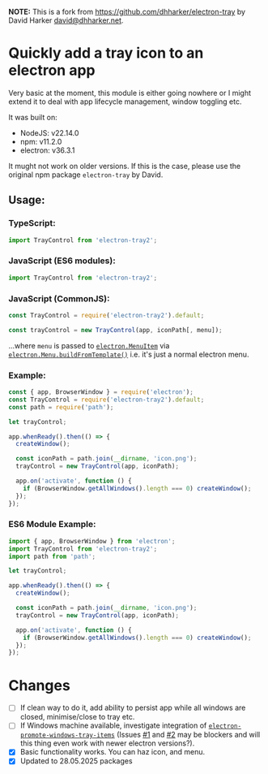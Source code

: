 **NOTE:** This is a fork from https://github.com/dhharker/electron-tray by David Harker <david@dhharker.net>.

# Quickly add a tray icon to an electron app

Very basic at the moment, this module is either going nowhere or I might extend it to deal with app lifecycle management, window toggling etc.

It was built on:
 - NodeJS: v22.14.0
 - npm: v11.2.0
 - electron: v36.3.1

It mught not work on older versions. If this is the case, please use the original npm package `electron-tray` by David.

## Usage:

### TypeScript:
```typescript
import TrayControl from 'electron-tray2';
```

### JavaScript (ES6 modules):
```javascript
import TrayControl from 'electron-tray2';
```

### JavaScript (CommonJS):
```javascript
const TrayControl = require('electron-tray2').default;
```

```javascript
const trayControl = new TrayControl(app, iconPath[, menu]);
```
...where `menu` is passed to [`electron.MenuItem`](https://electron.atom.io/docs/api/menu-item/) via [`electron.Menu.buildFromTemplate()`](https://electron.atom.io/docs/api/menu/) i.e. it's just a normal electron menu.

### Example:
```javascript
const { app, BrowserWindow } = require('electron');
const TrayControl = require('electron-tray2').default;
const path = require('path');

let trayControl;

app.whenReady().then(() => {
  createWindow();

  const iconPath = path.join(__dirname, 'icon.png');
  trayControl = new TrayControl(app, iconPath);

  app.on('activate', function () {
    if (BrowserWindow.getAllWindows().length === 0) createWindow();
  });
});
```

### ES6 Module Example:
```javascript
import { app, BrowserWindow } from 'electron';
import TrayControl from 'electron-tray2';
import path from 'path';

let trayControl;

app.whenReady().then(() => {
  createWindow();

  const iconPath = path.join(__dirname, 'icon.png');
  trayControl = new TrayControl(app, iconPath);

  app.on('activate', function () {
    if (BrowserWindow.getAllWindows().length === 0) createWindow();
  });
});
```

# Changes
 - [ ] If clean way to do it, add ability to persist app while all windows are closed, minimise/close to tray etc.
 - [ ] If Windows machine available, investigate integration of [`electron-promote-windows-tray-items`](https://www.npmjs.com/package/electron-promote-windows-tray-items) (Issues [#1](https://github.com/mixmaxhq/electron-promote-windows-tray-items/issues/1) and [#2](https://github.com/mixmaxhq/electron-promote-windows-tray-items/issues/2) may be blockers and will this thing even work with newer electron versions?).
 - [x] Basic functionality works. You can haz icon, and menu.
 - [x] Updated to 28.05.2025 packages
